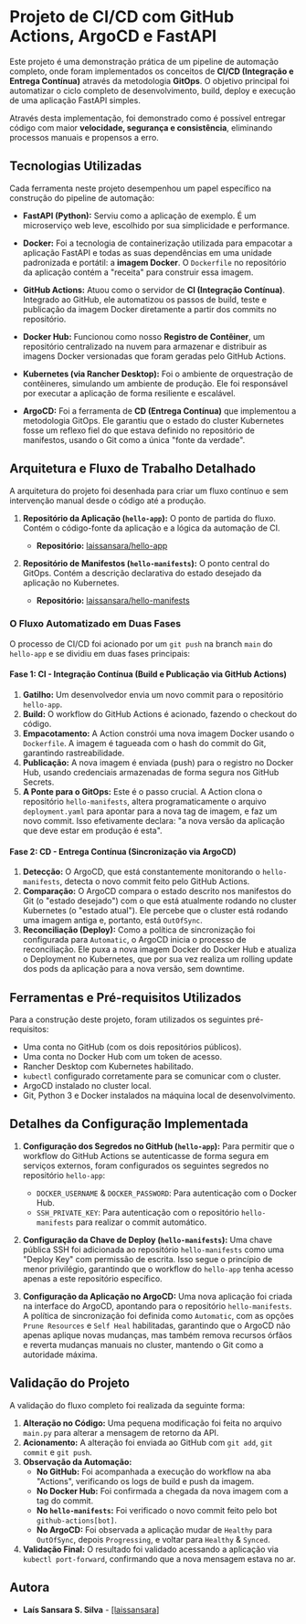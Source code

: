 # Projeto de CI/CD com GitHub Actions, ArgoCD e FastAPI

Este projeto é uma demonstração prática de um pipeline de automação completo, onde foram implementados os conceitos de **CI/CD (Integração e Entrega Contínua)** através da metodologia **GitOps**. O objetivo principal foi automatizar o ciclo completo de desenvolvimento, build, deploy e execução de uma aplicação FastAPI simples.

Através desta implementação, foi demonstrado como é possível entregar código com maior **velocidade, segurança e consistência**, eliminando processos manuais e propensos a erro. 
## Tecnologias Utilizadas

Cada ferramenta neste projeto desempenhou um papel específico na construção do pipeline de automação:

* **FastAPI (Python):** Serviu como a aplicação de exemplo. É um microserviço web leve, escolhido por sua simplicidade e performance.

* **Docker:** Foi a tecnologia de containerização utilizada para empacotar a aplicação FastAPI e todas as suas dependências em uma unidade padronizada e portátil: a **imagem Docker**. O `Dockerfile` no repositório da aplicação contém a "receita" para construir essa imagem.

* **GitHub Actions:** Atuou como o servidor de **CI (Integração Contínua)**. Integrado ao GitHub, ele automatizou os passos de build, teste e publicação da imagem Docker diretamente a partir dos commits no repositório.

* **Docker Hub:** Funcionou como nosso **Registro de Contêiner**, um repositório centralizado na nuvem para armazenar e distribuir as imagens Docker versionadas que foram geradas pelo GitHub Actions.

* **Kubernetes (via Rancher Desktop):** Foi o ambiente de orquestração de contêineres, simulando um ambiente de produção. Ele foi responsável por executar a aplicação de forma resiliente e escalável.

* **ArgoCD:** Foi a ferramenta de **CD (Entrega Contínua)** que implementou a metodologia GitOps. Ele garantiu que o estado do cluster Kubernetes fosse um reflexo fiel do que estava definido no repositório de manifestos, usando o Git como a única "fonte da verdade".

## Arquitetura e Fluxo de Trabalho Detalhado

A arquitetura do projeto foi desenhada para criar um fluxo contínuo e sem intervenção manual desde o código até a produção.

1.  **Repositório da Aplicação (`hello-app`):** O ponto de partida do fluxo. Contém o código-fonte da aplicação e a lógica da automação de CI.
    * **Repositório:** [laissansara/hello-app](https://github.com/laissansara/hello-app)

2.  **Repositório de Manifestos (`hello-manifests`):** O ponto central do GitOps. Contém a descrição declarativa do estado desejado da aplicação no Kubernetes.
    * **Repositório:** [laissansara/hello-manifests](https://github.com/laissansara/hello-manifests)

### O Fluxo Automatizado em Duas Fases

O processo de CI/CD foi acionado por um `git push` na branch `main` do `hello-app` e se dividiu em duas fases principais:

#### Fase 1: CI - Integração Contínua (Build e Publicação via GitHub Actions)

1.  **Gatilho:** Um desenvolvedor envia um novo commit para o repositório `hello-app`.
2.  **Build:** O workflow do GitHub Actions é acionado, fazendo o checkout do código.
3.  **Empacotamento:** A Action constrói uma nova imagem Docker usando o `Dockerfile`. A imagem é tagueada com o hash do commit do Git, garantindo rastreabilidade.
4.  **Publicação:** A nova imagem é enviada (push) para o registro no Docker Hub, usando credenciais armazenadas de forma segura nos GitHub Secrets.
5.  **A Ponte para o GitOps:** Este é o passo crucial. A Action clona o repositório `hello-manifests`, altera programaticamente o arquivo `deployment.yaml` para apontar para a nova tag de imagem, e faz um novo commit. Isso efetivamente declara: "a nova versão da aplicação que deve estar em produção é esta".

#### Fase 2: CD - Entrega Contínua (Sincronização via ArgoCD)

1.  **Detecção:** O ArgoCD, que está constantemente monitorando o `hello-manifests`, detecta o novo commit feito pelo GitHub Actions.
2.  **Comparação:** O ArgoCD compara o estado descrito nos manifestos do Git (o "estado desejado") com o que está atualmente rodando no cluster Kubernetes (o "estado atual"). Ele percebe que o cluster está rodando uma imagem antiga e, portanto, está `OutOfSync`.
3.  **Reconciliação (Deploy):** Como a política de sincronização foi configurada para `Automatic`, o ArgoCD inicia o processo de reconciliação. Ele puxa a nova imagem Docker do Docker Hub e atualiza o Deployment no Kubernetes, que por sua vez realiza um rolling update dos pods da aplicação para a nova versão, sem downtime.

## Ferramentas e Pré-requisitos Utilizados

Para a construção deste projeto, foram utilizados os seguintes pré-requisitos:
* Uma conta no GitHub (com os dois repositórios públicos).
* Uma conta no Docker Hub com um token de acesso.
* Rancher Desktop com Kubernetes habilitado.
* `kubectl` configurado corretamente para se comunicar com o cluster.
* ArgoCD instalado no cluster local.
* Git, Python 3 e Docker instalados na máquina local de desenvolvimento.

## Detalhes da Configuração Implementada

1.  **Configuração dos Segredos no GitHub (`hello-app`):**
    Para permitir que o workflow do GitHub Actions se autenticasse de forma segura em serviços externos, foram configurados os seguintes segredos no repositório `hello-app`:
    * `DOCKER_USERNAME` & `DOCKER_PASSWORD`: Para autenticação com o Docker Hub.
    * `SSH_PRIVATE_KEY`: Para autenticação com o repositório `hello-manifests` para realizar o commit automático.

2.  **Configuração da Chave de Deploy (`hello-manifests`):**
    Uma chave pública SSH foi adicionada ao repositório `hello-manifests` como uma "Deploy Key" com permissão de escrita. Isso segue o princípio de menor privilégio, garantindo que o workflow do `hello-app` tenha acesso apenas a este repositório específico.

3.  **Configuração da Aplicação no ArgoCD:**
    Uma nova aplicação foi criada na interface do ArgoCD, apontando para o repositório `hello-manifests`. A política de sincronização foi definida como `Automatic`, com as opções `Prune Resources` e `Self Heal` habilitadas, garantindo que o ArgoCD não apenas aplique novas mudanças, mas também remova recursos órfãos e reverta mudanças manuais no cluster, mantendo o Git como a autoridade máxima.

## Validação do Projeto

A validação do fluxo completo foi realizada da seguinte forma:

1.  **Alteração no Código:** Uma pequena modificação foi feita no arquivo `main.py` para alterar a mensagem de retorno da API.
2.  **Acionamento:** A alteração foi enviada ao GitHub com `git add`, `git commit` e `git push`.
3.  **Observação da Automação:**
    * **No GitHub:** Foi acompanhada a execução do workflow na aba "Actions", verificando os logs de build e push da imagem.
    * **No Docker Hub:** Foi confirmada a chegada da nova imagem com a tag do commit.
    * **No `hello-manifests`:** Foi verificado o novo commit feito pelo bot `github-actions[bot]`.
    * **No ArgoCD:** Foi observada a aplicação mudar de `Healthy` para `OutOfSync`, depois `Progressing`, e voltar para `Healthy` & `Synced`.
4.  **Validação Final:** O resultado foi validado acessando a aplicação via `kubectl port-forward`, confirmando que a nova mensagem estava no ar.

## Autora

* **Laís Sansara S. Silva** - [[laissansara]](https://github.com/laissansara)
